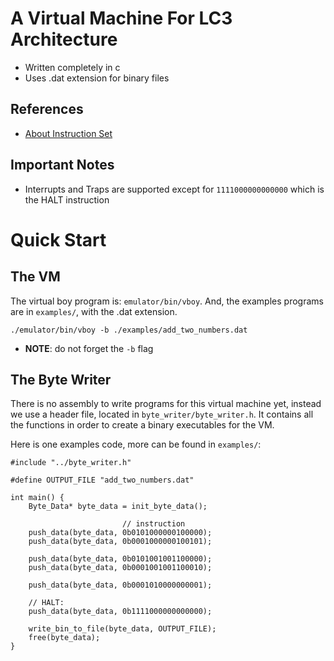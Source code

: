 
# A Virtual Machine For LC3 Architecture
- Written completely in c
- Uses .dat extension for binary files

## References
- [About Instruction Set](https://www.cs.colostate.edu/~cs270/.Fall18/resources/PattPatelAppA.pdf)

## Important Notes
- Interrupts and Traps are supported except for `1111000000000000` which is the HALT instruction

# Quick Start

## The VM
The virtual boy program is: `emulator/bin/vboy`.
And, the examples programs are in `examples/`, with the .dat extension.

```
./emulator/bin/vboy -b ./examples/add_two_numbers.dat
```
* __NOTE__: do not forget the `-b` flag

## The Byte Writer
There is no assembly to write programs for this virtual machine yet,
instead we use a header file, located in `byte_writer/byte_writer.h`.
It contains all the functions in order to create a binary executables for the VM.

Here is one examples code, more can be found in `examples/`:
```
#include "../byte_writer.h"

#define OUTPUT_FILE "add_two_numbers.dat"

int main() {
    Byte_Data* byte_data = init_byte_data(); 

                         // instruction
    push_data(byte_data, 0b0101000000100000);
    push_data(byte_data, 0b0001000000100101);

    push_data(byte_data, 0b0101001001100000);
    push_data(byte_data, 0b0001001001100010);

    push_data(byte_data, 0b0001010000000001);

    // HALT:
    push_data(byte_data, 0b1111000000000000); 

    write_bin_to_file(byte_data, OUTPUT_FILE);
    free(byte_data);
}
```
